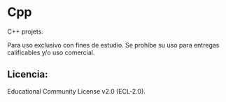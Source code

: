 # Cpp
C++ projets.

Para uso exclusivo con fines de estudio. Se prohíbe su uso para entregas calificables y/o uso comercial.
## Licencia: 
Educational Community License v2.0 (ECL-2.0).
